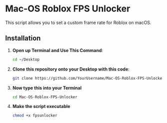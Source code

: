 # Mac-OS Roblox FPS Unlocker

This script allows you to set a custom frame rate for Roblox on macOS.

## Installation

1. **Open up Terminal and Use This Command**:
   ```bash
   cd ~/Desktop
2. **Clone this repository onto your Desktop with this code**:
   ```bash
   git clone https://github.com/YourUsername/Mac-OS-Roblox-FPS-Unlocker.git
3. **Now type this into your Terminal**
   ```bash
   cd Mac-OS-Roblox-FPS-Unlocker
4. **Make the script executable**
   ```bash
   chmod +x fpsunlocker

